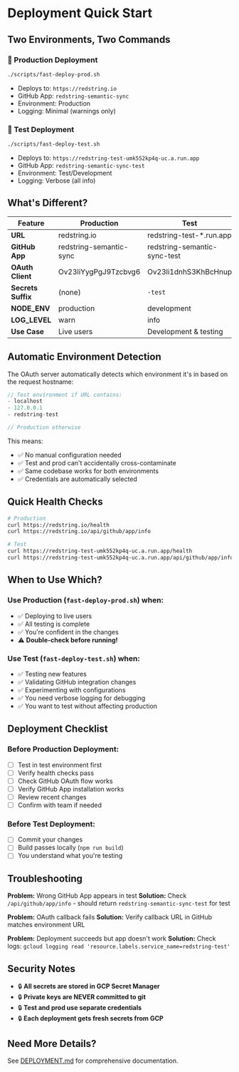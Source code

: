 # Deployment Quick Start

## Two Environments, Two Commands

### 🚀 Production Deployment
```bash
./scripts/fast-deploy-prod.sh
```
- Deploys to: `https://redstring.io`
- GitHub App: `redstring-semantic-sync`
- Environment: Production
- Logging: Minimal (warnings only)

### 🧪 Test Deployment
```bash
./scripts/fast-deploy-test.sh
```
- Deploys to: `https://redstring-test-umk552kp4q-uc.a.run.app`
- GitHub App: `redstring-semantic-sync-test`
- Environment: Test/Development
- Logging: Verbose (all info)

## What's Different?

| Feature | Production | Test |
|---------|-----------|------|
| **URL** | redstring.io | redstring-test-*.run.app |
| **GitHub App** | redstring-semantic-sync | redstring-semantic-sync-test |
| **OAuth Client** | Ov23liYygPgJ9Tzcbvg6 | Ov23li1dnhS3KhBcHnup |
| **Secrets Suffix** | (none) | `-test` |
| **NODE_ENV** | production | development |
| **LOG_LEVEL** | warn | info |
| **Use Case** | Live users | Development & testing |

## Automatic Environment Detection

The OAuth server automatically detects which environment it's in based on the request hostname:

```javascript
// Test environment if URL contains:
- localhost
- 127.0.0.1
- redstring-test

// Production otherwise
```

This means:
- ✅ No manual configuration needed
- ✅ Test and prod can't accidentally cross-contaminate
- ✅ Same codebase works for both environments
- ✅ Credentials are automatically selected

## Quick Health Checks

```bash
# Production
curl https://redstring.io/health
curl https://redstring.io/api/github/app/info

# Test
curl https://redstring-test-umk552kp4q-uc.a.run.app/health
curl https://redstring-test-umk552kp4q-uc.a.run.app/api/github/app/info
```

## When to Use Which?

### Use Production (`fast-deploy-prod.sh`) when:
- ✅ Deploying to live users
- ✅ All testing is complete
- ✅ You're confident in the changes
- ⚠️ **Double-check before running!**

### Use Test (`fast-deploy-test.sh`) when:
- ✅ Testing new features
- ✅ Validating GitHub integration changes
- ✅ Experimenting with configurations
- ✅ You need verbose logging for debugging
- ✅ You want to test without affecting production

## Deployment Checklist

### Before Production Deployment:
- [ ] Test in test environment first
- [ ] Verify health checks pass
- [ ] Check GitHub OAuth flow works
- [ ] Verify GitHub App installation works
- [ ] Review recent changes
- [ ] Confirm with team if needed

### Before Test Deployment:
- [ ] Commit your changes
- [ ] Build passes locally (`npm run build`)
- [ ] You understand what you're testing

## Troubleshooting

**Problem:** Wrong GitHub App appears in test
**Solution:** Check `/api/github/app/info` - should return `redstring-semantic-sync-test` for test

**Problem:** OAuth callback fails
**Solution:** Verify callback URL in GitHub matches environment URL

**Problem:** Deployment succeeds but app doesn't work
**Solution:** Check logs: `gcloud logging read 'resource.labels.service_name=redstring-test'`

## Security Notes

- 🔒 **All secrets are stored in GCP Secret Manager**
- 🔒 **Private keys are NEVER committed to git**
- 🔒 **Test and prod use separate credentials**
- 🔒 **Each deployment gets fresh secrets from GCP**

## Need More Details?

See [DEPLOYMENT.md](./DEPLOYMENT.md) for comprehensive documentation.
